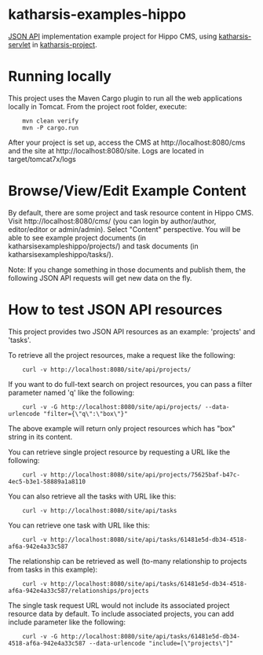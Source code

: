 # katharsis-examples-hippo
[JSON API](http://jsonapi.org/) implementation example project for Hippo CMS,
using [katharsis-servlet](https://github.com/katharsis-project/katharsis-servlet)
in [katharsis-project](https://github.com/katharsis-project).


# Running locally

This project uses the Maven Cargo plugin to run all the web applications locally in Tomcat.
From the project root folder, execute:

```
    mvn clean verify
    mvn -P cargo.run
```

After your project is set up, access the CMS at http://localhost:8080/cms and the site at http://localhost:8080/site.
Logs are located in target/tomcat7x/logs

# Browse/View/Edit Example Content

By default, there are some project and task resource content in Hippo CMS.
Visit http://localhost:8080/cms/ (you can login by author/author, editor/editor or admin/admin).
Select "Content" perspective. You will be able to see example project documents (in katharsisexampleshippo/projects/) and
task documents (in katharsisexampleshippo/tasks/).

Note: If you change something in those documents and publish them, the following JSON API requests will get new data on the fly.

# How to test JSON API resources

This project provides two JSON API resources as an example: 'projects' and 'tasks'.

To retrieve all the project resources, make a request like the following:

```
    curl -v http://localhost:8080/site/api/projects/
```

If you want to do full-text search on project resources, you can pass a filter parameter named 'q' like the following:

```
    curl -v -G http://localhost:8080/site/api/projects/ --data-urlencode "filter={\"q\":\"box\"}"
```

The above example will return only project resources which has "box" string in its content.

You can retrieve single project resource by requesting a URL like the following:

```
    curl -v http://localhost:8080/site/api/projects/75625baf-b47c-4ec5-b3e1-58889a1a8110
```

You can also retrieve all the tasks with URL like this:

```
    curl -v http://localhost:8080/site/api/tasks
```

You can retrieve one task with URL like this:

```
    curl -v http://localhost:8080/site/api/tasks/61481e5d-db34-4518-af6a-942e4a33c587
```

The relationship can be retrieved as well (to-many relationship to projects from tasks in this example):

```
    curl -v http://localhost:8080/site/api/tasks/61481e5d-db34-4518-af6a-942e4a33c587/relationships/projects
```

The single task request URL would not include its associated project resource data by default.
To include associated projects, you can add include parameter like the following:

```
    curl -v -G http://localhost:8080/site/api/tasks/61481e5d-db34-4518-af6a-942e4a33c587 --data-urlencode "include=[\"projects\"]"
```

